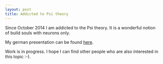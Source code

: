 ```yaml
---
layout: post
title: Addicted to Psi theory
---
```

Since October 2014 I am addicted to the Psi theory.
It is a wonderful notion of build souls with neurons only.

My german presentation can be found [here](http://blog.lotes-lab.de/psi-theorie/).

Work is in progress. I hope I can find other people who are also interested in this topic :-).

